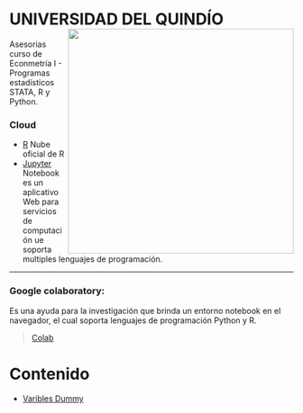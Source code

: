 # UNIVERSIDAD DEL QUINDÍO <img align="right" src="https://github.com/NicolasGP01/Asesoria_ECO_I/blob/main/Imagines%20base/logo-universidad-del-quindio.png" width=400>
Asesorias curso de Econmetría I - Programas estadísticos STATA, R y Python.

### Cloud
* [R](https://posit.cloud/) Nube oficial de R
* [Jupyter](https://jupyter.org/) Notebook es un aplicativo Web para servicios de computación ue soporta multiples lenguajes de programación.
---
### Google colaboratory: 
Es una ayuda para la investigación que brinda un entorno notebook en el navegador, el cual soporta lenguajes de programación Python y R.
> [Colab](https://colab.research.google.com/?utm_source=scs-index)


# Contenido
- [Varibles Dummy](#Inscripción)


